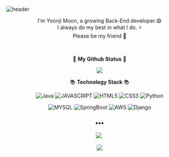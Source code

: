 ![header](https://capsule-render.vercel.app/api?type=waving&color=auto&height=250&section=header&text=moonz&fontSize=90&fontAlign=70&animation=fadeIn&fontAlignY=37&desc=Welcome%20To%20my%20Github!&descAlignY=51&descAlign=74)

<p align='center'>
I'm Yoonji Moon, a growing Back-End developer.😄<br>
I always do my best in what I do. ⚡ <br>
Please be my friend 👯
</p>
<br>
<!-- 가장 많이 사용된 언어
<img src="https://github-readme-stats.vercel.app/api/top-langs/?username=BananMoon&layout=compact"/>
-->
<p align='center'>
 🐾 <b>My Github Status</b> 🐾
</p>

<p align='center'>
<img src = "https://github-readme-stats.vercel.app/api?username=BananMoon&show_icons=true&hide=contribs&bg_color=30,e96443,904e95&title_color=fff&text_color=fff"/>
</p>

<p align='center'>
  📚 <b>Technology Stack</b> 📚
</p>

<p align='center'>
  <img alt="Java" src ="https://img.shields.io/badge/Java-007396.svg?&style=for-the-badge&logo=Java&logoColor=white"/> <img alt="JAVASCRIPT" src ="https://img.shields.io/badge/Javascript-F7DF1E.svg?&style=for-the-badge&logo=Javascript&logoColor=white"/> <img alt="HTML5" src ="https://img.shields.io/badge/HTML5-E34F26.svg?&style=for-the-badge&logo=Html5&logoColor=white"/> <img alt="CSS3" src ="https://img.shields.io/badge/CSS3-1572B6.svg?&style=for-the-badge&logo=Css3&logoColor=white"/> <img alt="Python" src ="https://img.shields.io/badge/Python-3776AB.svg?&style=for-the-badge&logo=Python&logoColor=white"/>
</p>
<p align='center'>
  <img alt="MYSQL" src ="https://img.shields.io/badge/Mysql-4479A1.svg?&style=for-the-badge&logo=Mysql&logoColor=white"/>
  <img alt="SpringBoot" src ="https://img.shields.io/badge/SpringBoot-6DB33F.svg?&style=for-the-badge&logo=SpringBoot&logoColor=white"/>
  <img alt="AWS" src ="https://img.shields.io/badge/AWS-232F3E.svg?&style=for-the-badge&logo=AmazonAws&logoColor=white"/>
  <img alt="Django" src ="https://img.shields.io/badge/Django-092E20.svg?&style=for-the-badge&logo=Django&logoColor=white"/>
</p>

<h3 align="center">•••</h3>

<p align='center'>
  <a href="https://thisisprogrammingworld.tistory.com/"><img src="http://img.shields.io/badge/Tistory-FFD400?style=flat-square&logo=TV%20Time&logoColor=white"/></a>&nbsp
</p>
<p align='center'>
  <a href=""><img src="https://hits.seeyoufarm.com/api/count/incr/badge.svg?url=https%3A%2F%2Fgithub.com%2FBananMoon&count_bg=%23BFEF9B&title_bg=%23F5D3D3&icon=github.svg&icon_color=%234F0F0A&title=hits&edge_flat=false"></a>
</p>

<!--
**BananMoon/BananMoon** is a ✨ _special_ ✨ repository because its `README.md` (this file) appears on your GitHub profile.

Here are some ideas to get you started:

- 🔭 I’m currently working on ...
- 🌱 I’m currently learning ...
- 👯 I’m looking to collaborate on ...
- 🤔 I’m looking for help with ...
- 💬 Ask me about ...
- 📫 How to reach me: ...
- 😄 Pronouns: ...
- ⚡ Fun fact: ...
-->
